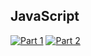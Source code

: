 ## JavaScript
[![Part 1](https://img.shields.io/badge/Part%201-0.418ms-informational)](https://adventofcode.com/2022/)
[![Part 2](https://img.shields.io/badge/Part%202-1.547ms-informational)](https://adventofcode.com/2022/)